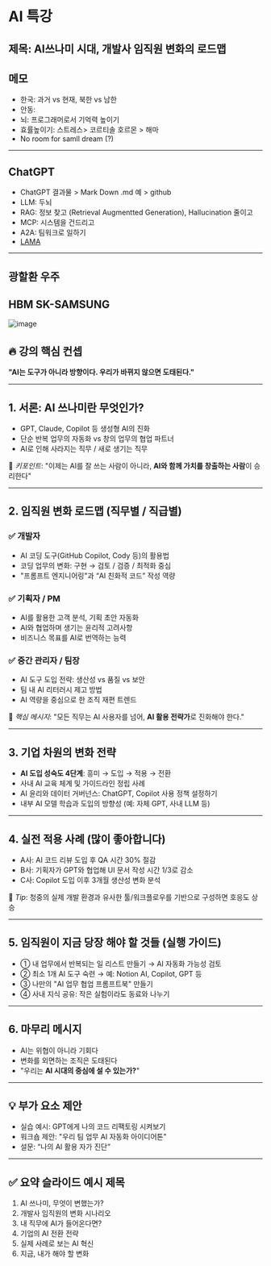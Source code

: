 # AI 특강

## 제목: AI쓰나미 시대, 개발사 임직원 변화의 로드맵 

## 메모
- 한국: 과거 vs 현재, 북한 vs 남한
- 안동:
- 뇌: 프로그래머로서 기억력 높이기
- 효률높이기: 스트레스> 코르티솔 호르몬 > 해마
- No room for samll dream (?)

---

## ChatGPT
- ChatGPT 결과물 > Mark Down .md 예 > github
- LLM: 두뇌
- RAG: 정보 찾고 (Retrieval Augmentted Generation), Hallucination 줄이고
- MCP: 시스템을 건드리고
- A2A: 팀워크로 일하기
- [LAMA](00_1_LLM_RAG_MCP_A2A.md)

---

## 광할환 우주

## HBM SK-SAMSUNG
![image](https://github.com/user-attachments/assets/16b981c4-34d5-4d17-8fa0-bdde7052778e)
  
## 🔥 강의 핵심 컨셉

**"AI는 도구가 아니라 방향이다. 우리가 바뀌지 않으면 도태된다."**

---

## 1. 서론: AI 쓰나미란 무엇인가?

* GPT, Claude, Copilot 등 생성형 AI의 진화
* 단순 반복 업무의 자동화 vs 창의 업무의 협업 파트너
* AI로 인해 사라지는 직무 / 새로 생기는 직무

🎯 *키포인트*: "이제는 AI를 잘 쓰는 사람이 아니라, **AI와 함께 가치를 창출하는 사람**이 승리한다"

---

## 2. 임직원 변화 로드맵 (직무별 / 직급별)

### ✅ 개발자

* AI 코딩 도구(GitHub Copilot, Cody 등)의 활용법
* 코딩 업무의 변화: 구현 → 검토 / 검증 / 최적화 중심
* "프롬프트 엔지니어링"과 “AI 친화적 코드” 작성 역량

### ✅ 기획자 / PM

* AI를 활용한 고객 분석, 기획 초안 자동화
* AI와 협업하며 생기는 윤리적 고려사항
* 비즈니스 목표를 AI로 번역하는 능력

### ✅ 중간 관리자 / 팀장

* AI 도구 도입 전략: 생산성 vs 품질 vs 보안
* 팀 내 AI 리터러시 제고 방법
* AI 역량을 중심으로 한 조직 재편 트렌드

🎯 *핵심 메시지*: "모든 직무는 AI 사용자를 넘어, **AI 활용 전략가**로 진화해야 한다."

---

## 3. 기업 차원의 변화 전략

* **AI 도입 성숙도 4단계**: 흥미 → 도입 → 적용 → 전환
* 사내 AI 교육 체계 및 가이드라인 정립 사례
* AI 윤리와 데이터 거버넌스: ChatGPT, Copilot 사용 정책 설정하기
* 내부 AI 모델 학습과 도입의 방향성 (예: 자체 GPT, 사내 LLM 등)

---

## 4. 실전 적용 사례 (많이 좋아합니다)

* A사: AI 코드 리뷰 도입 후 QA 시간 30% 절감
* B사: 기획자가 GPT와 협업해 UI 문서 작성 시간 1/3로 감소
* C사: Copilot 도입 이후 3개월 생산성 변화 분석

🎯 *Tip*: 청중의 실제 개발 환경과 유사한 툴/워크플로우를 기반으로 구성하면 호응도 상승

---

## 5. 임직원이 지금 당장 해야 할 것들 (실행 가이드)

* ① 내 업무에서 반복되는 일 리스트 만들기 → AI 자동화 가능성 검토
* ② 최소 1개 AI 도구 숙련 → 예: Notion AI, Copilot, GPT 등
* ③ 나만의 "AI 업무 협업 프롬프트북" 만들기
* ④ 사내 지식 공유: 작은 실험이라도 동료와 나누기

---

## 6. 마무리 메시지

* AI는 위협이 아니라 기회다
* 변화를 외면하는 조직은 도태된다
* "우리는 **AI 시대의 중심에 설 수 있는가?**"

---

## 💡 부가 요소 제안

* 실습 예시: GPT에게 나의 코드 리팩토링 시켜보기
* 워크숍 제안: "우리 팀 업무 AI 자동화 아이디어톤"
* 설문: “나의 AI 활용 자가 진단”

---

## ✅ 요약 슬라이드 예시 제목

1. AI 쓰나미, 무엇이 변했는가?
2. 개발사 임직원의 변화 시나리오
3. 내 직무에 AI가 들어온다면?
4. 기업의 AI 전환 전략
5. 실제 사례로 보는 AI 혁신
6. 지금, 내가 해야 할 변화
